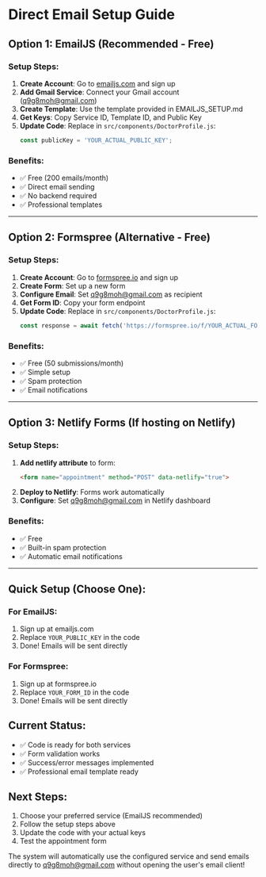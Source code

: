 # Direct Email Setup Guide

## Option 1: EmailJS (Recommended - Free)

### Setup Steps:
1. **Create Account**: Go to [emailjs.com](https://www.emailjs.com/) and sign up
2. **Add Gmail Service**: Connect your Gmail account (q9g8moh@gmail.com)
3. **Create Template**: Use the template provided in EMAILJS_SETUP.md
4. **Get Keys**: Copy Service ID, Template ID, and Public Key
5. **Update Code**: Replace in `src/components/DoctorProfile.js`:
   ```javascript
   const publicKey = 'YOUR_ACTUAL_PUBLIC_KEY';
   ```

### Benefits:
- ✅ Free (200 emails/month)
- ✅ Direct email sending
- ✅ No backend required
- ✅ Professional templates

---

## Option 2: Formspree (Alternative - Free)

### Setup Steps:
1. **Create Account**: Go to [formspree.io](https://formspree.io/) and sign up
2. **Create Form**: Set up a new form
3. **Configure Email**: Set q9g8moh@gmail.com as recipient
4. **Get Form ID**: Copy your form endpoint
5. **Update Code**: Replace in `src/components/DoctorProfile.js`:
   ```javascript
   const response = await fetch('https://formspree.io/f/YOUR_ACTUAL_FORM_ID', {
   ```

### Benefits:
- ✅ Free (50 submissions/month)
- ✅ Simple setup
- ✅ Spam protection
- ✅ Email notifications

---

## Option 3: Netlify Forms (If hosting on Netlify)

### Setup Steps:
1. **Add netlify attribute** to form:
   ```html
   <form name="appointment" method="POST" data-netlify="true">
   ```
2. **Deploy to Netlify**: Forms work automatically
3. **Configure**: Set q9g8moh@gmail.com in Netlify dashboard

### Benefits:
- ✅ Free
- ✅ Built-in spam protection
- ✅ Automatic email notifications

---

## Quick Setup (Choose One):

### For EmailJS:
1. Sign up at emailjs.com
2. Replace `YOUR_PUBLIC_KEY` in the code
3. Done! Emails will be sent directly

### For Formspree:
1. Sign up at formspree.io
2. Replace `YOUR_FORM_ID` in the code
3. Done! Emails will be sent directly

## Current Status:
- ✅ Code is ready for both services
- ✅ Form validation works
- ✅ Success/error messages implemented
- ✅ Professional email template ready

## Next Steps:
1. Choose your preferred service (EmailJS recommended)
2. Follow the setup steps above
3. Update the code with your actual keys
4. Test the appointment form

The system will automatically use the configured service and send emails directly to q9g8moh@gmail.com without opening the user's email client!
